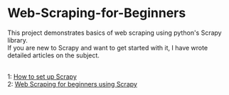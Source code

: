 # Web-Scraping-for-Beginners

This project demonstrates basics of web scraping using python's Scrapy library.<br /> 
If you are new to Scrapy and want to get started with it, I have wrote detailed articles on the subject. <br /><br />

1: [How to set up Scrapy](https://azeemwaqar.hashnode.dev/how-to-setup-scrapy-for-web-scraping-in-python) <br />
2: [Web Scraping for beginners using Scrapy](https://azeemwaqar.hashnode.dev/web-scraping-for-beginners-using-scrapy-python)<br />
